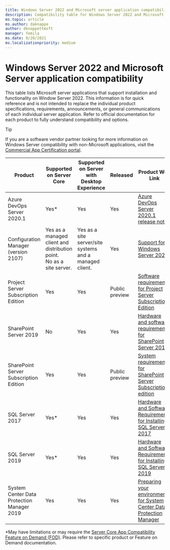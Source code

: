 ```yaml
---
title: Windows Server 2022 and Microsoft server application compatibility
description: Compatibility table for Windows Server 2022 and Microsoft server applications
ms.topic: article
ms.author: daknappe
author: dknappettmsft
manager: femila
ms.date: 9/20/2021
ms.localizationpriority: medium
---
```


# Windows Server 2022 and Microsoft Server application compatibility

This table lists Microsoft server applications that support installation and functionality on Window Server 2022. This information is for quick reference and is not intended to replace the individual product specifications, requirements, announcements, or general communications of each individual server application. Refer to official documentation for each product to fully understand compatibility and options.

> [!TIP]
> If you are a software vendor partner looking for more information on Windows Server compatibility with non-Microsoft applications, visit the [Commercial App Certification portal](https://commercialappcertification.microsoft.com/).

| Product | Supported on Server Core | Supported on Server with Desktop Experience | Released | Product Web Link |
|--|--|--|--|--|
| Azure DevOps Server 2020.1 | Yes* | Yes | Yes | [Azure DevOps Server 2020.1 release notes](/azure/devops/server/release-notes/azuredevops2020u1?view=azure-devops&preserve-view=true) |
| Configuration Manager (version 2107) | Yes as a managed client and distribution point.<br/>No as a site server. | Yes as a site server/site systems and a managed client. | Yes | [Support for Windows Server 2022](/mem/configmgr/core/plan-design/changes/whats-new-in-version-2107#support-for-windows-server-2022-and-the-adk-for-windows-11) |
| Project Server Subscription Edition | Yes | Yes | Public preview | [Software requirements for Project Server Subscription Edition](/project/software-requirements-project-server-subscription-edition) |
| SharePoint Server 2019 | No | Yes | Yes | [Hardware and software requirements for SharePoint Server 2019](/sharepoint/install/hardware-and-software-requirements-2019) |
| SharePoint Server Subscription Edition | Yes | Yes | Public preview | [System requirements for SharePoint Server Subscription edition](/sharepoint/install/system-requirements-for-sharepoint-subscription-edition) |
| SQL Server 2017 | Yes* | Yes | Yes | [Hardware and Software Requirements for Installing SQL Server 2017](/sql/sql-server/install/hardware-and-software-requirements-for-installing-sql-server?view=sql-server-2017&preserve-view=true) |
| SQL Server 2019 | Yes* | Yes | Yes | [Hardware and Software Requirements for Installing SQL Server 2019](/sql/sql-server/install/hardware-and-software-requirements-for-installing-sql-server-ver15?view=sql-server-ver15&preserve-view=true) |
| System Center Data Protection Manager 2019 | Yes | Yes | Yes | [Preparing your environment for System Center Data Protection Manager](/system-center/dpm/release-build-versions?view=sc-dpm-2019&preserve-view=true) |

*May have limitations or may require the [Server Core App Compatibility Feature on Demand (FOD)](server-core-app-compatibility-feature-on-demand.md).
Please refer to specific product or Feature on Demand documentation.
